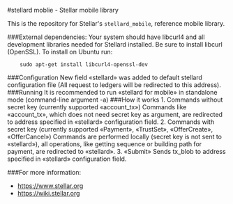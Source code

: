 #stellard moblie - Stellar mobile library

This is the repository for Stellar's `stellard_mobile`, reference mobile library.

###External dependencies:
Your system should have libcurl4 and all development libraries needed for Stellard installed. Be sure to install libcurl (OpenSSL).
To install on Ubuntu run:
```
	sudo apt-get install libcurl4-openssl-dev
```
###Configuration
New field «stellard» was added to default stellard configuration file (All request to ledgers will be redirected to this address).
###Running
It is recommended to run «stellard for mobile» in standalone mode (command-line argument -a)
###How it works
	1. Commands without secret key (currently supported «account_tx»)
		Commands like «account_tx», which does not need secret key as argument, are redirected to address specified in «stellard» configuration field.
	2. Commands with secret key (currently supported «Payment», «TrustSet», «OfferCreate», «OfferCancel») 
		Commands are performed locally (secret key is not sent to «stellard»), all operations, like getting sequence or building path for payment, are redirected to «stellard».
	3. «Submit»
		Sends tx_blob to address specified in «stellard» configuration field. 

###For more information:
* https://www.stellar.org
* https://wiki.stellar.org
